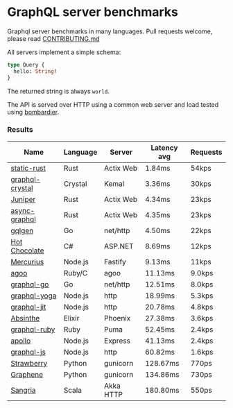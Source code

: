 <!-- README.md is generated from README.ecr, do not edit -->

# GraphQL server benchmarks

Graphql server benchmarks in many languages. Pull requests welcome, please read [CONTRIBUTING.md](CONTRIBUTING.md)

All servers implement a simple schema:

```graphql
type Query {
  hello: String!
}
```

The returned string is always `world`.

The API is served over HTTP using a common web server and load tested using [bombardier](https://github.com/codesenberg/bombardier).

### Results

| Name                          | Language      | Server          | Latency avg      | Requests      |
| ----------------------------  | ------------- | --------------- | ---------------- | ------------- |
| [static-rust](https://actix.rs/) | Rust | Actix Web | 1.84ms | 54kps |
| [graphql-crystal](https://github.com/graphql-crystal/graphql) | Crystal | Kemal | 3.36ms | 30kps |
| [Juniper](https://github.com/graphql-rust/juniper) | Rust | Actix Web | 4.34ms | 23kps |
| [async-graphql](https://github.com/async-graphql/async-graphql) | Rust | Actix Web | 4.35ms | 23kps |
| [gqlgen](https://github.com/99designs/gqlgen) | Go | net/http | 4.50ms | 22kps |
| [Hot Chocolate](https://github.com/ChilliCream/hotchocolate) | C# | ASP.NET | 8.69ms | 12kps |
| [Mercurius](https://github.com/mercurius-js/mercurius) | Node.js | Fastify | 9.13ms | 11kps |
| [agoo](https://github.com/ohler55/agoo) | Ruby/C | agoo | 11.13ms | 9.0kps |
| [graphql-go](https://github.com/graphql-go/graphql) | Go | net/http | 12.51ms | 8.0kps |
| [graphql-yoga](https://github.com/dotansimha/graphql-yoga) | Node.js | http | 18.99ms | 5.3kps |
| [graphql-jit](https://github.com/zalando-incubator/graphql-jit) | Node.js | http | 20.78ms | 4.8kps |
| [Absinthe](https://github.com/absinthe-graphql/absinthe) | Elixir | Phoenix | 27.38ms | 3.6kps |
| [graphql-ruby](https://github.com/rmosolgo/graphql-ruby) | Ruby | Puma | 52.45ms | 2.4kps |
| [apollo](https://github.com/apollographql/apollo-server) | Node.js | Express | 41.13ms | 2.4kps |
| [graphql-js](https://github.com/graphql/graphql-js) | Node.js | http | 60.82ms | 1.6kps |
| [Strawberry](https://github.com/strawberry-graphql/strawberry) | Python | gunicorn | 128.67ms | 770ps |
| [Graphene](https://github.com/graphql-python/graphene) | Python | gunicorn | 134.86ms | 730ps |
| [Sangria](https://github.com/sangria-graphql/sangria) | Scala | Akka HTTP | 180.80ms | 550ps |
